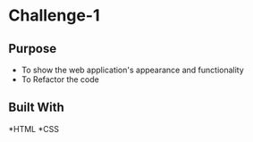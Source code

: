 # Challenge-1

## Purpose 
* To show the web application's appearance and functionality 
* To Refactor the code

## Built With 
*HTML
*CSS

